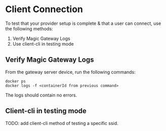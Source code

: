 # Client Connection

To test that your provider setup is complete & that a user can connect, use the following methods:

1. Verify Magic Gateway Logs
1. Use client-cli in testing mode

## Verify Magic Gateway Logs

From the gateway server device, run the following commands:

```
docker ps
docker logs -f <containerId from previous command>
```

The logs should contain no errors.

## Client-cli in testing mode

TODO: add client-cli method of testing a specific ssid.
 